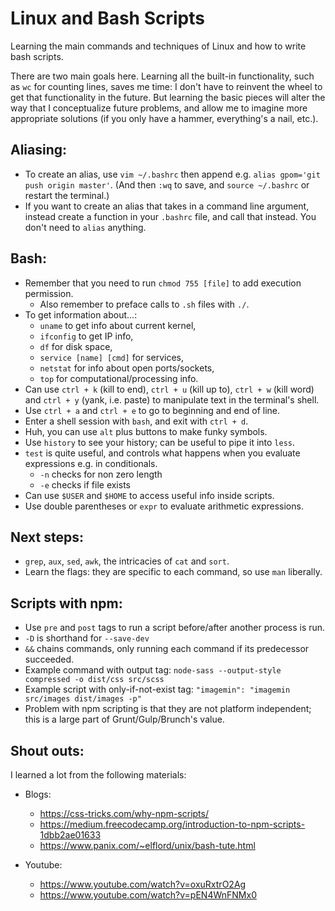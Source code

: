# Linux and Bash Scripts
Learning the main commands and techniques of Linux and how to write bash scripts.

There are two main goals here. Learning all the built-in functionality, such as `wc` for counting lines, saves me time: I don't have to reinvent the wheel to get that functionality in the future. But learning the basic pieces will alter the way that I conceptualize future problems, and allow me to imagine more appropriate solutions (if you only have a hammer, everything's a nail, etc.).

## Aliasing:
- To create an alias, use `vim ~/.bashrc` then append e.g. `alias gpom='git push origin master'`. (And then `:wq` to save, and `source ~/.bashrc` or restart the terminal.)
- If you want to create an alias that takes in a command line argument, instead create a function in your `.bashrc` file, and call that instead. You don't need to `alias` anything.

## Bash:
- Remember that you need to run `chmod 755 [file]` to add execution permission.
  - Also remember to preface calls to `.sh` files with `./`.
- To get information about...:
  - `uname` to get info about current kernel,
  - `ifconfig` to get IP info,
  - `df` for disk space,
  - `service [name] [cmd]` for services,
  - `netstat` for info about open ports/sockets,
  - `top` for computational/processing info.
- Can use `ctrl + k` (kill to end), `ctrl + u` (kill up to), `ctrl + w` (kill word) and `ctrl + y` (yank, i.e. paste) to manipulate text in the terminal's shell.
- Use `ctrl + a` and `ctrl + e` to go to beginning and end of line.
- Enter a shell session with `bash`, and exit with `ctrl + d`.
- Huh, you can use `alt` plus buttons to make funky symbols.
- Use `history` to see your history; can be useful to pipe it into `less`.
- `test` is quite useful, and controls what happens when you evaluate expressions e.g. in conditionals.
  - `-n` checks for non zero length
  - `-e` checks if file exists
- Can use `$USER` and `$HOME` to access useful info inside scripts.
- Use double parentheses or `expr` to evaluate arithmetic expressions.

## Next steps:
- `grep`, `aux`, `sed`, `awk`, the intricacies of `cat` and `sort`.
- Learn the flags: they are specific to each command, so use `man` liberally.

## Scripts with npm:
- Use `pre` and `post` tags to run a script before/after another process is run.
- `-D` is shorthand for `--save-dev`
- `&&` chains commands, only running each command if its predecessor succeeded.
- Example command with output tag: `node-sass --output-style compressed -o dist/css src/scss`
- Example script with only-if-not-exist tag: `"imagemin": "imagemin src/images dist/images -p"`
- Problem with npm scripting is that they are not platform independent; this is a large part of Grunt/Gulp/Brunch's value.

## Shout outs:
I learned a lot from the following materials:
- Blogs:
  - https://css-tricks.com/why-npm-scripts/
  - https://medium.freecodecamp.org/introduction-to-npm-scripts-1dbb2ae01633
  - https://www.panix.com/~elflord/unix/bash-tute.html

- Youtube:
  - https://www.youtube.com/watch?v=oxuRxtrO2Ag
  - https://www.youtube.com/watch?v=pEN4WnFNMx0
